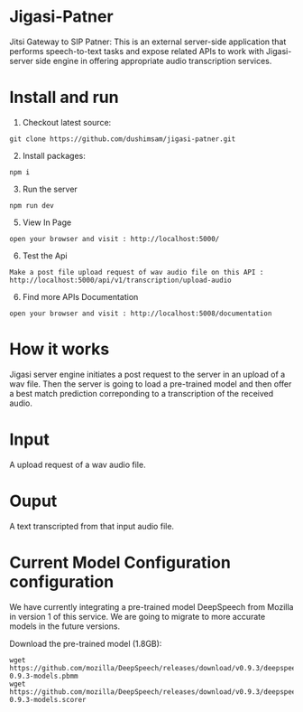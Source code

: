 Jigasi-Patner
=============

Jitsi Gateway to SIP Patner: This is an external server-side application that performs speech-to-text tasks and expose related APIs to work with Jigasi-server side engine in offering appropriate audio transcription services.

Install and run
==============

1. Checkout latest source:
 
 ```
 git clone https://github.com/dushimsam/jigasi-patner.git
 ```
2. Install packages:

 ```
 npm i
 ```

3. Run the server

 ```
 npm run dev
 ```

5. View In Page

 ```
 open your browser and visit : http://localhost:5000/
 ```

6. Test the Api

 ```
Make a post file upload request of wav audio file on this API :  http://localhost:5000/api/v1/transcription/upload-audio
 ```

6. Find more APIs Documentation

 ```
 open your browser and visit : http://localhost:5008/documentation
 ```


How it works
============

Jigasi server engine initiates a post request to the server in an upload of a wav file. Then
the server is going to load a pre-trained model and then offer a best match prediction correponding to a transcription of the received audio.

Input
==============
A upload request of a wav audio file.

Ouput
==============
A text transcripted from that input audio file.


Current Model Configuration configuration
========================================

We have currently integrating a pre-trained model DeepSpeech from Mozilla in version 1 of this service.
We are going to migrate to more accurate models in the future versions.

Download the pre-trained model (1.8GB):

```
wget https://github.com/mozilla/DeepSpeech/releases/download/v0.9.3/deepspeech-0.9.3-models.pbmm
wget https://github.com/mozilla/DeepSpeech/releases/download/v0.9.3/deepspeech-0.9.3-models.scorer
```

